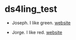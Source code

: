 # ds4ling_test

- Joseph. I like green. [website](https://wwww.jvcasillas.com)

- Jorge. I like red. [website](https://www.https://antoniooyarzun.cl/tienda/?v=4eab0849318c)
